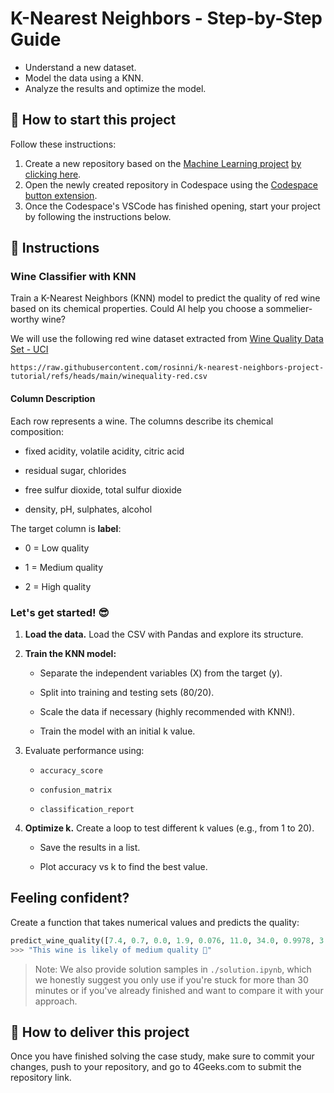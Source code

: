 <!-- hide -->
# K-Nearest Neighbors - Step-by-Step Guide
<!-- endhide -->

- Understand a new dataset.
- Model the data using a KNN.
- Analyze the results and optimize the model.

<how-to-start>

## 🌱 How to start this project

Follow these instructions:

1. Create a new repository based on the [Machine Learning project](https://github.com/4GeeksAcademy/machine-learning-python-template) [by clicking here](https://github.com/4GeeksAcademy/machine-learning-python-template/generate).
2. Open the newly created repository in Codespace using the [Codespace button extension](https://docs.github.com/en/codespaces/developing-in-codespaces/creating-a-codespace-for-a-repository#creating-a-codespace-for-a-repository).
3. Once the Codespace's VSCode has finished opening, start your project by following the instructions below.

</how-to-start>

## 📝 Instructions

### Wine Classifier with KNN

Train a K-Nearest Neighbors (KNN) model to predict the quality of red wine based on its chemical properties. Could AI help you choose a sommelier-worthy wine?

We will use the following red wine dataset extracted from [Wine Quality Data Set - UCI](https://archive.ics.uci.edu/dataset/186/wine+quality)

```text
https://raw.githubusercontent.com/rosinni/k-nearest-neighbors-project-tutorial/refs/heads/main/winequality-red.csv
```

#### Column Description

Each row represents a wine. The columns describe its chemical composition:

- fixed acidity, volatile acidity, citric acid

- residual sugar, chlorides

- free sulfur dioxide, total sulfur dioxide

- density, pH, sulphates, alcohol

The target column is **label**:

- 0 = Low quality

- 1 = Medium quality

- 2 = High quality

### Let's get started! 😎

1. **Load the data.** Load the CSV with Pandas and explore its structure.
2. **Train the KNN model:**
    - Separate the independent variables (X) from the target (y).

    - Split into training and testing sets (80/20).

    - Scale the data if necessary (highly recommended with KNN!).

    - Train the model with an initial k value.

3. Evaluate performance using:

    - `accuracy_score`

    - `confusion_matrix`

    - `classification_report`

4. **Optimize k.** Create a loop to test different k values (e.g., from 1 to 20).

    - Save the results in a list.

    - Plot accuracy vs k to find the best value.

## Feeling confident?

Create a function that takes numerical values and predicts the quality:

```python
predict_wine_quality([7.4, 0.7, 0.0, 1.9, 0.076, 11.0, 34.0, 0.9978, 3.51, 0.56, 9.4])
>>> "This wine is likely of medium quality 🍷"
```

> Note: We also provide solution samples in `./solution.ipynb`, which we honestly suggest you only use if you're stuck for more than 30 minutes or if you've already finished and want to compare it with your approach.

## 🚛 How to deliver this project

Once you have finished solving the case study, make sure to commit your changes, push to your repository, and go to 4Geeks.com to submit the repository link.
